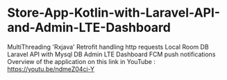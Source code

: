 # Store-App-Kotlin-with-Laravel-API-and-Admin-LTE-Dashboard
MultiThreading 'Rxjava' Retrofit handling http requests Local Room DB Laravel API with Mysql DB Admin LTE Dashboard FCM push notifications
Overview of the application on this link in YouTube :
https://youtu.be/ndmeZ04ci-Y
